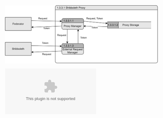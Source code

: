 ![1.3.3.1 Shibboleth Query Request](TeamOneFiles/1.3.3.1%20Shibboleth%20Request.svg)

![1.3.3.1 Shibboleth Query Request SDD](TeamOneFiles/1.3.3.1%20Shibboleth%20Request%20SDD.docx)

